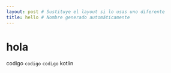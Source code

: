 ```yaml
---
layout: post # Sustituye el layout si lo usas uno diferente
title: hello # Nombre generado automáticamente
---
```

# hola

codigo `codigo`
```codigo``` kotlin




